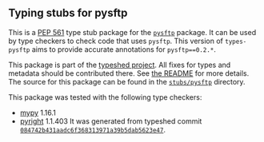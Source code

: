 ## Typing stubs for pysftp

This is a [PEP 561](https://peps.python.org/pep-0561/) type stub package for
the [`pysftp`](https://bitbucket.org/dundeemt/pysftp) package. It can be used by type checkers
to check code that uses `pysftp`. This version of
`types-pysftp` aims to provide accurate annotations for
`pysftp==0.2.*`.

This package is part of the [typeshed project](https://github.com/python/typeshed).
All fixes for types and metadata should be contributed there.
See [the README](https://github.com/python/typeshed/blob/main/README.md)
for more details. The source for this package can be found in the
[`stubs/pysftp`](https://github.com/python/typeshed/tree/main/stubs/pysftp)
directory.

This package was tested with the following type checkers:
* [mypy](https://github.com/python/mypy/) 1.16.1
* [pyright](https://github.com/microsoft/pyright) 1.1.403
It was generated from typeshed commit
[`084742b431aadc6f368313971a39b5dab5623e47`](https://github.com/python/typeshed/commit/084742b431aadc6f368313971a39b5dab5623e47).